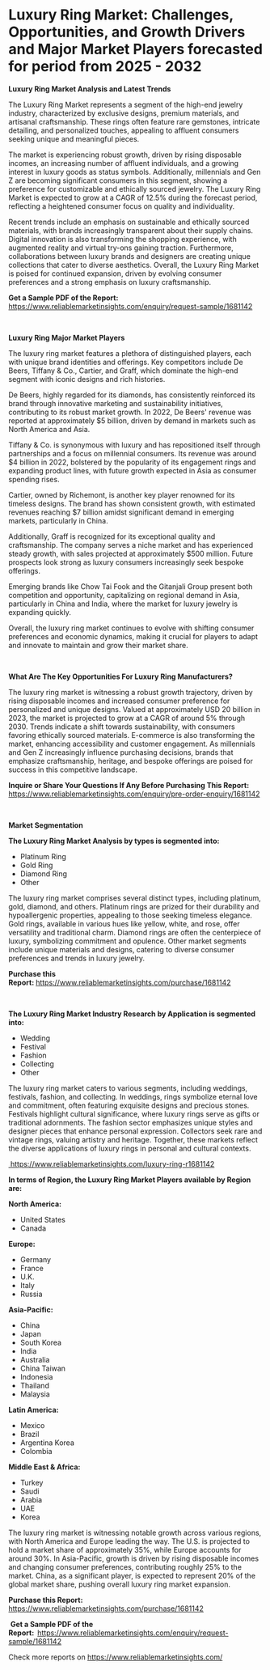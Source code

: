 <p><h1>Luxury Ring Market: Challenges, Opportunities, and Growth Drivers and Major Market Players forecasted for period from 2025 - 2032</h1></p><p><strong>Luxury Ring Market Analysis and Latest Trends</strong></p>
<p><p>The Luxury Ring Market represents a segment of the high-end jewelry industry, characterized by exclusive designs, premium materials, and artisanal craftsmanship. These rings often feature rare gemstones, intricate detailing, and personalized touches, appealing to affluent consumers seeking unique and meaningful pieces.</p><p>The market is experiencing robust growth, driven by rising disposable incomes, an increasing number of affluent individuals, and a growing interest in luxury goods as status symbols. Additionally, millennials and Gen Z are becoming significant consumers in this segment, showing a preference for customizable and ethically sourced jewelry. The Luxury Ring Market is expected to grow at a CAGR of 12.5% during the forecast period, reflecting a heightened consumer focus on quality and individuality.</p><p>Recent trends include an emphasis on sustainable and ethically sourced materials, with brands increasingly transparent about their supply chains. Digital innovation is also transforming the shopping experience, with augmented reality and virtual try-ons gaining traction. Furthermore, collaborations between luxury brands and designers are creating unique collections that cater to diverse aesthetics. Overall, the Luxury Ring Market is poised for continued expansion, driven by evolving consumer preferences and a strong emphasis on luxury craftsmanship.</p></p>
<p><strong>Get a Sample PDF of the Report:&nbsp;</strong> <a href="https://www.reliablemarketinsights.com/enquiry/request-sample/1681142?utm_campaign=3312&utm_medium=2&utm_source=Github&utm_content=ia&utm_term=04042025&utm_id=luxury-ring">https://www.reliablemarketinsights.com/enquiry/request-sample/1681142</a></p>
<p>&nbsp;</p>
<p><strong>Luxury Ring Major Market Players</strong></p>
<p><p>The luxury ring market features a plethora of distinguished players, each with unique brand identities and offerings. Key competitors include De Beers, Tiffany & Co., Cartier, and Graff, which dominate the high-end segment with iconic designs and rich histories.</p><p>De Beers, highly regarded for its diamonds, has consistently reinforced its brand through innovative marketing and sustainability initiatives, contributing to its robust market growth. In 2022, De Beers' revenue was reported at approximately $5 billion, driven by demand in markets such as North America and Asia.</p><p>Tiffany & Co. is synonymous with luxury and has repositioned itself through partnerships and a focus on millennial consumers. Its revenue was around $4 billion in 2022, bolstered by the popularity of its engagement rings and expanding product lines, with future growth expected in Asia as consumer spending rises.</p><p>Cartier, owned by Richemont, is another key player renowned for its timeless designs. The brand has shown consistent growth, with estimated revenues reaching $7 billion amidst significant demand in emerging markets, particularly in China.</p><p>Additionally, Graff is recognized for its exceptional quality and craftsmanship. The company serves a niche market and has experienced steady growth, with sales projected at approximately $500 million. Future prospects look strong as luxury consumers increasingly seek bespoke offerings.</p><p>Emerging brands like Chow Tai Fook and the Gitanjali Group present both competition and opportunity, capitalizing on regional demand in Asia, particularly in China and India, where the market for luxury jewelry is expanding quickly.</p><p>Overall, the luxury ring market continues to evolve with shifting consumer preferences and economic dynamics, making it crucial for players to adapt and innovate to maintain and grow their market share.</p></p>
<p>&nbsp;</p>
<p><strong>What Are The Key Opportunities For Luxury Ring Manufacturers?</strong></p>
<p><p>The luxury ring market is witnessing a robust growth trajectory, driven by rising disposable incomes and increased consumer preference for personalized and unique designs. Valued at approximately USD 20 billion in 2023, the market is projected to grow at a CAGR of around 5% through 2030. Trends indicate a shift towards sustainability, with consumers favoring ethically sourced materials. E-commerce is also transforming the market, enhancing accessibility and customer engagement. As millennials and Gen Z increasingly influence purchasing decisions, brands that emphasize craftsmanship, heritage, and bespoke offerings are poised for success in this competitive landscape.</p></p>
<p><strong>Inquire or Share Your Questions If Any Before Purchasing This Report:</strong> <a href="https://www.reliablemarketinsights.com/enquiry/pre-order-enquiry/1681142?utm_campaign=3312&utm_medium=2&utm_source=Github&utm_content=ia&utm_term=04042025&utm_id=luxury-ring">https://www.reliablemarketinsights.com/enquiry/pre-order-enquiry/1681142</a></p>
<p>&nbsp;</p>
<p><strong>Market Segmentation</strong></p>
<p><strong>The Luxury Ring Market Analysis by types is segmented into:</strong></p>
<p><ul><li>Platinum Ring</li><li>Gold Ring</li><li>Diamond Ring</li><li>Other</li></ul></p>
<p><p>The luxury ring market comprises several distinct types, including platinum, gold, diamond, and others. Platinum rings are prized for their durability and hypoallergenic properties, appealing to those seeking timeless elegance. Gold rings, available in various hues like yellow, white, and rose, offer versatility and traditional charm. Diamond rings are often the centerpiece of luxury, symbolizing commitment and opulence. Other market segments include unique materials and designs, catering to diverse consumer preferences and trends in luxury jewelry.</p></p>
<p><strong>Purchase this Report:&nbsp;</strong><a href="https://www.reliablemarketinsights.com/purchase/1681142?utm_campaign=3312&utm_medium=2&utm_source=Github&utm_content=ia&utm_term=04042025&utm_id=luxury-ring">https://www.reliablemarketinsights.com/purchase/1681142</a></p>
<p>&nbsp;</p>
<p><strong>The Luxury Ring Market Industry Research by Application is segmented into:</strong></p>
<p><ul><li>Wedding</li><li>Festival</li><li>Fashion</li><li>Collecting</li><li>Other</li></ul></p>
<p><p>The luxury ring market caters to various segments, including weddings, festivals, fashion, and collecting. In weddings, rings symbolize eternal love and commitment, often featuring exquisite designs and precious stones. Festivals highlight cultural significance, where luxury rings serve as gifts or traditional adornments. The fashion sector emphasizes unique styles and designer pieces that enhance personal expression. Collectors seek rare and vintage rings, valuing artistry and heritage. Together, these markets reflect the diverse applications of luxury rings in personal and cultural contexts.</p></p>
<p><a href="https://www.reliablemarketinsights.com/luxury-ring-r1681142?utm_campaign=3312&utm_medium=2&utm_source=Github&utm_content=ia&utm_term=04042025&utm_id=luxury-ring">&nbsp;https://www.reliablemarketinsights.com/luxury-ring-r1681142</a></p>
<p><strong>In terms of Region, the Luxury Ring Market Players available by Region are:</strong></p>
<p>
    <p> <strong> North America: </strong>
        <ul>
            <li>United States</li>
            <li>Canada</li>
        </ul>
        </p> 
    <p> <strong> Europe: </strong>
        <ul>
            <li>Germany</li>
            <li>France</li>
            <li>U.K.</li>
            <li>Italy</li>
            <li>Russia</li>
        </ul>
        </p> 
    <p> <strong> Asia-Pacific: </strong>
        <ul>
            <li>China</li>
            <li>Japan</li>
            <li>South Korea</li>
            <li>India</li>
            <li>Australia</li>
            <li>China Taiwan</li>
            <li>Indonesia</li>
            <li>Thailand</li>
            <li>Malaysia</li>
        </ul>
        </p> 
    <p> <strong> Latin America: </strong>
        <ul>
            <li>Mexico</li>
            <li>Brazil</li>
            <li>Argentina Korea</li>
            <li>Colombia</li>
        </ul>
        </p> 
    <p> <strong> Middle East & Africa: </strong>
        <ul>
            <li>Turkey</li>
            <li>Saudi</li>
            <li>Arabia</li>
            <li>UAE</li>
            <li>Korea</li>
        </ul>
    </p>
    </p>
<p><p>The luxury ring market is witnessing notable growth across various regions, with North America and Europe leading the way. The U.S. is projected to hold a market share of approximately 35%, while Europe accounts for around 30%. In Asia-Pacific, growth is driven by rising disposable incomes and changing consumer preferences, contributing roughly 25% to the market. China, as a significant player, is expected to represent 20% of the global market share, pushing overall luxury ring market expansion.</p></p>
<p><strong>Purchase this Report: </strong><a href="https://www.reliablemarketinsights.com/purchase/1681142?utm_campaign=3312&utm_medium=2&utm_source=Github&utm_content=ia&utm_term=04042025&utm_id=luxury-ring">https://www.reliablemarketinsights.com/purchase/1681142</a></p>
<p>&nbsp;<strong>Get a Sample PDF of the Report:&nbsp;&nbsp;</strong><a href="https://www.reliablemarketinsights.com/enquiry/request-sample/1681142?utm_campaign=3312&utm_medium=2&utm_source=Github&utm_content=ia&utm_term=04042025&utm_id=luxury-ring">https://www.reliablemarketinsights.com/enquiry/request-sample/1681142</a></p>
<p><strong></strong></p>
<p>Check more reports on <a href="https://www.reliablemarketinsights.com/?utm_campaign=3312&utm_medium=2&utm_source=Github&utm_content=ia&utm_term=04042025&utm_id=luxury-ring">https://www.reliablemarketinsights.com/</a></p>